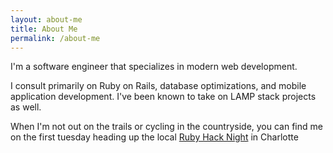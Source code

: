 ```yaml
---
layout: about-me
title: About Me
permalink: /about-me
---
```


I'm a software engineer that specializes in modern web development.

I consult primarily on Ruby on Rails, database optimizations, and mobile application development. I've been known to take on LAMP stack projects as well.

When I'm not out on the trails or cycling in the countryside, you can find me on the first tuesday heading up the local [Ruby Hack Night](https://www.meetup.com/charlotte-rb) in Charlotte